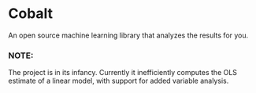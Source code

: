 # Cobalt

An open source machine learning library that analyzes the results for you.

### NOTE:

The project is in its infancy. Currently it inefficiently computes the OLS estimate of a linear model, with support for added variable analysis.
